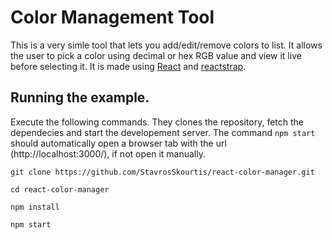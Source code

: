 Color Management Tool
=====

This is a very simle tool that lets you add/edit/remove colors to list.
It allows the user to pick a color using decimal or hex RGB value and view it live before selecting it. It is made using [React](https://reactjs.org/) and [reactstrap](https://reactstrap.github.io/).


## Running the example.

Execute the following commands. They clones the repository, fetch the dependecies and start the developement server. The command `npm start` should automatically open a browser tab with the url (http://localhost:3000/), if not open it manually.

```
git clone https://github.com/StavrosSkourtis/react-color-manager.git

cd react-color-manager

npm install

npm start

```